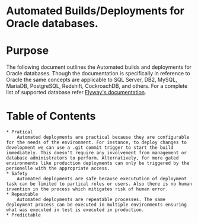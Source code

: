# Automated Builds/Deployments for Oracle databases.

# Purpose
The following document outlines the Automated builds and deployments for Oracle databases. Though the documentation is specifically in reference to Oracle the same concepts are applicable to SQL Server, DB2, MySQL, MariaDB, PostgreSQL, Redshift, CockroachDB, and others. For a complete list of supported database refer [Flyway's documentation](https://flywaydb.org/documentation/).

# Table of Contents
    * Pratical
        Automated deployments are practical because they are configurable for the needs of the environment. For instance, to deploy changes to development we can use a .git commit trigger to start the build immediately. This doesn't require any involvement from management or database administrators to perform. Alternatively, for more gated environments like production deployments can only be triggered by the personelle with the appropriate access.
    * Safety
        Automated deployments are safe because executution of deployment task can be limited to partical roles or users. Also there is no human invention in the process which mitigates risk of human error. 
    * Repeatable
        Automated deployments are repeatable processes. The same deployment process can be executed in multiple environments ensuring what was executed in test is executed in production. 
    * Predictable
    



